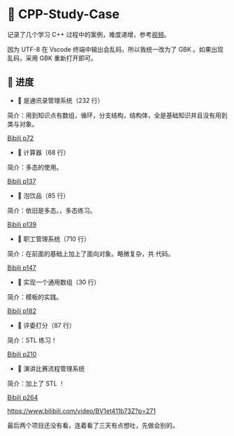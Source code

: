 # 🔮 CPP-Study-Case

记录了几个学习 C++ 过程中的案例，难度递增，参考[视频](https://www.bilibili.com/video/BV1et411b73Z)。

因为 UTF-8 在 Vscode 终端中输出会乱码，所以我统一改为了 GBK 。如果出现乱码，采用 GBK 重新打开即可。

## 🤖 进度

* 🧿 是通讯录管理系统（232 行）

简介：用到知识点有数组，循环，分支结构，结构体，全是基础知识并且没有用到类与对象。

[Bibili p72](https://www.bilibili.com/video/BV1et411b73Z?p=72)

* 🧿 计算器（68 行）

简介：多态的使用。

[Bibili p137](https://www.bilibili.com/video/BV1et411b73Z?p=137)

* 🧿 泡饮品（85 行）

简介：依旧是多态。，多态练习。

[Bibili p139](https://www.bilibili.com/video/BV1et411b73Z?p=139)

* 🧿 职工管理系统（710 行）

简介：在前面的基础上加上了面向对象。略微复杂，共  代码。

[Bibili p147](https://www.bilibili.com/video/BV1et411b73Z?p=147)

* 🧿 实现一个通用数组（30 行）

简介：模板的实践。

[Bibili p182](https://www.bilibili.com/video/BV1et411b73Z?p=182)

* 🧿 评委打分（87 行）

简介：STL 练习！

[Bibili p210](https://www.bilibili.com/video/BV1et411b73Z?p=210)

* 🧿 演讲比赛流程管理系统

简介：加上了 STL ！

[Bibili p264](https://www.bilibili.com/video/BV1et411b73Z?p=264)

https://www.bilibili.com/video/BV1et411b73Z?p=271

最后两个项目还没有看，连着看了三天有点想吐，先做会别的。